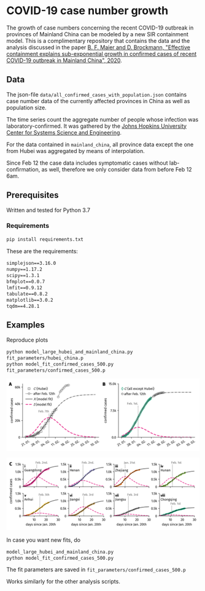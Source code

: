 # COVID-19 case number growth

The growth of case numbers concerning the recent COVID-19 outbreak
in provinces of Mainland China can be modeled by a new SIR containment model.
This is a complimentary repository that contains the data and the analysis discussed in the paper [B. F. Maier and D. Brockmann, "Effective containment explains sub-exponential growth in confirmed cases of recent COVID-19 outbreak in Mainland China", 2020](https://arxiv.org/abs/2002.07572).

## Data 

The json-file `data/all_confirmed_cases_with_population.json` contains case number data
of the currently affected provinces in China as well as population size.

The time series count the aggregate number of people whose infection was laboratory-confirmed.
It was gathered by the [Johns Hopkins University Center for Systems Science and Engineering](https://github.com/CSSEGISandData/COVID-19).

For the data contained in `mainland_china`, all province data except the one from Hubei
was aggregated by means of interpolation.

Since Feb 12 the case data includes symptomatic cases without lab-confirmation, as well,
therefore we only consider data from before Feb 12 6am.

## Prerequisites

Written and tested for Python 3.7

### Requirements

```bash
pip install requirements.txt
```
These are the requirements:

```
simplejson==3.16.0
numpy==1.17.2
scipy==1.3.1
bfmplot==0.0.7
lmfit==0.9.12
tabulate==0.8.2
matplotlib==3.0.2
tqdm==4.28.1
```

## Examples

Reproduce plots

```
python model_large_hubei_and_mainland_china.py fit_parameters/hubei_china.p
python model_fit_confirmed_cases_500.py fit_parameters/confirmed_cases_500.p
```

![modelFitHubeiMainland](model_fit_figures/hubei_and_mainland_china.png)

![modelFitConfirmed500](model_fit_figures/model_fit_confirmed_500.png)

In case you want new fits, do

```
model_large_hubei_and_mainland_china.py
python model_fit_confirmed_cases_500.py
```

The fit parameters are saved in `fit_parameters/confirmed_cases_500.p`

Works similarly for the other analysis scripts.
